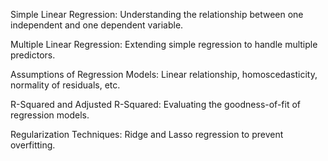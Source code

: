 Simple Linear Regression: Understanding the relationship between one independent and one dependent variable.


Multiple Linear Regression: Extending simple regression to handle multiple predictors.

Assumptions of Regression Models: Linear relationship, homoscedasticity, normality of residuals, etc.


R-Squared and Adjusted R-Squared: Evaluating the goodness-of-fit of regression models.


Regularization Techniques: Ridge and Lasso regression to prevent overfitting.
